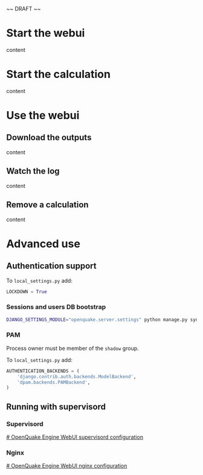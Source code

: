 ~~ DRAFT ~~

# Start the webui
content
# Start the calculation
content
# Use the webui
## Download the outputs
content
## Watch the log
content
## Remove a calculation
content
# Advanced use
## Authentication support
To `local_settings.py` add:
```python
LOCKDOWN = True
```
### Sessions and users DB bootstrap
```bash
DJANGO_SETTINGS_MODULE="openquake.server.settings" python manage.py syncdb --database=auth_db
```
### PAM
Process owner must be member of the `shadow` group.

To `local_settings.py` add:

```python
AUTHENTICATION_BACKENDS = (
    'django.contrib.auth.backends.ModelBackend',
    'dpam.backends.PAMBackend',
)
```

## Running with supervisord

### Supervisord
[# OpenQuake Engine WebUI supervisord configuration](supervisord.md)

### Nginx
[# OpenQuake Engine WebUI nginx configuration](nginx.md)

